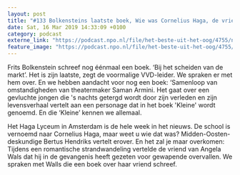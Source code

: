 ```yaml
---
layout: post
title: "#133 Bolkensteins laatste boek, Wie was Cornelius Haga, de vriend van Angela Wals"
date: Sat, 16 Mar 2019 14:33:09 +0100
category: podcast
externe_link: "https://podcast.npo.nl/file/het-beste-uit-het-oog/4755/nporadio1_het-beste-uit-het-oog_20190316_133-bolkenstein-laatste-boek-wie-was-cornelius-haga-de-vriend-van-angela-wals_E82RXT.mp3"
feature_image: "https://podcast.npo.nl/file/het-beste-uit-het-oog/4755/nporadio1_het-beste-uit-het-oog_20190316_133-bolkenstein-laatste-boek-wie-was-cornelius-haga-de-vriend-van-angela-wals_E82RXT.mp3"
---
```


Frits Bolkenstein schreef nog éénmaal een boek. ‘Bij het scheiden van de markt’. Het is zijn laatste, zegt de voormalige VVD-leider. We spraken er met hem over.  En we hebben aandacht voor nog een boek:  ‘Samenloop van omstandigheden van theatermaker Saman Armini. Het gaat over een gevluchte jongen die 's nachts getergd wordt door zijn verleden en zijn levensverhaal vertelt aan een personage dat in het boek 'Kleine' wordt genoemd. En die ‘Kleine’ kennen we allemaal.

Het Haga Lyceum in Amsterdam is de hele week in het nieuws. De school is vernoemd naar Cornelius Haga, maar weet u wie dat was? Midden-Oosten-deskundige Bertus Hendriks vertelt erover.  En het zal je maar overkomen: Tijdens een romantische strandwandeling vertelde de vriend van Angela Wals dat hij in de gevangenis heeft gezeten voor gewapende overvallen. We spraken met Walls die een boek over haar vriend schreef.
